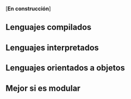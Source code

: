 [**En construcción**]

## Lenguajes compilados
## Lenguajes interpretados
## Lenguajes orientados a objetos
## Mejor si es modular


